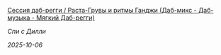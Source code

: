 <!--2025-10-06 07:11:46-->
<div class="yb">
  <a class="nodecor" href="/index.html?rok-muzyka/sessiya_dab-reggi_rasta-gruvy_i_ritmy_gandji_dab-miks_-_dab-muzyka_-_myagkij_dab-reggi">
    <img class="preview" data-videoid="https://rutube.ru/play/embed/http://rutube.ru/video/a5c36e15c9423d1a124ac8f92bc966d0/" src="http://pic.rutubelist.ru/video/2025-10-06/0d/1f/0d1fc67125dc311e6285eecb632784bb.jpg" align="left" alt="">
  </a>
  <div class="inlbl text">
    <p><a class="nodecor" href="/index.html?rok-muzyka/sessiya_dab-reggi_rasta-gruvy_i_ritmy_gandji_dab-miks_-_dab-muzyka_-_myagkij_dab-reggi">Сессия даб-регги / Раста-Грувы и ритмы Ганджи (Даб-микс - Даб-музыка - Мягкий Даб-регги)</a></p>
    <p><i class="smaller2">Спи с Дилли</i></p>
    <i class="smaller3">2025-10-06</i>
  </div>
</div>
